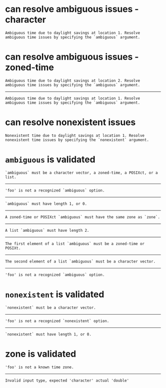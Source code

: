 # can resolve ambiguous issues - character

    Ambiguous time due to daylight savings at location 1. Resolve ambiguous time issues by specifying the `ambiguous` argument.

# can resolve ambiguous issues - zoned-time

    Ambiguous time due to daylight savings at location 2. Resolve ambiguous time issues by specifying the `ambiguous` argument.

---

    Ambiguous time due to daylight savings at location 1. Resolve ambiguous time issues by specifying the `ambiguous` argument.

# can resolve nonexistent issues

    Nonexistent time due to daylight savings at location 1. Resolve nonexistent time issues by specifying the `nonexistent` argument.

# `ambiguous` is validated

    `ambiguous` must be a character vector, a zoned-time, a POSIXct, or a list.

---

    'foo' is not a recognized `ambiguous` option.

---

    `ambiguous` must have length 1, or 0.

---

    A zoned-time or POSIXct `ambiguous` must have the same zone as `zone`.

---

    A list `ambiguous` must have length 2.

---

    The first element of a list `ambiguous` must be a zoned-time or POSIXt.

---

    The second element of a list `ambiguous` must be a character vector.

---

    'foo' is not a recognized `ambiguous` option.

# `nonexistent` is validated

    `nonexistent` must be a character vector.

---

    'foo' is not a recognized `nonexistent` option.

---

    `nonexistent` must have length 1, or 0.

# zone is validated

    'foo' is not a known time zone.

---

    Invalid input type, expected 'character' actual 'double'


